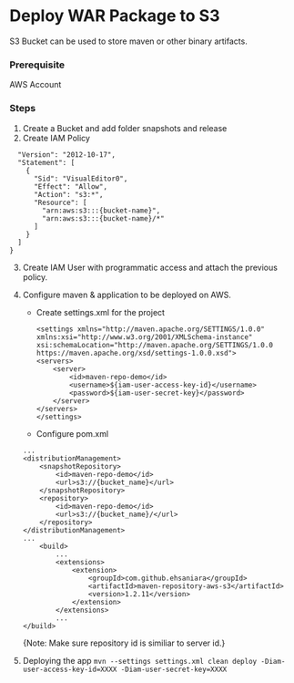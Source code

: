 # Deploy WAR Package to S3 
S3 Bucket can be used to store maven or other binary artifacts.

### Prerequisite
AWS Account

### Steps
1. Create a Bucket and add folder snapshots and release
2. Create IAM Policy
```{
  "Version": "2012-10-17",
  "Statement": [
    {
      "Sid": "VisualEditor0",
      "Effect": "Allow",
      "Action": "s3:*",
      "Resource": [
        "arn:aws:s3:::{bucket-name}",
        "arn:aws:s3:::{bucket-name}/*"
      ]
    }
  ]
}
```
3. Create IAM User with programmatic access and attach the previous policy.
4. Configure maven & application to be deployed on AWS.
    
    - Create settings.xml for the project
        ```
        <settings xmlns="http://maven.apache.org/SETTINGS/1.0.0" xmlns:xsi="http://www.w3.org/2001/XMLSchema-instance"
        xsi:schemaLocation="http://maven.apache.org/SETTINGS/1.0.0 https://maven.apache.org/xsd/settings-1.0.0.xsd">
        <servers>
            <server>
                <id>maven-repo-demo</id>
                <username>${iam-user-access-key-id}</username>
                <password>${iam-user-secret-key}</password>
            </server>
        </servers>
        </settings>
        ```

    - Configure pom.xml 
    ```
    ...
    <distributionManagement>
		<snapshotRepository>
			<id>maven-repo-demo</id>
			<url>s3://{bucket_name}</url>
		</snapshotRepository>
		<repository>
			<id>maven-repo-demo</id>
			<url>s3://{bucket_name}/</url>
		</repository>
	</distributionManagement>
    ...
    	<build>
            ...
		    <extensions>
                <extension>
                    <groupId>com.github.ehsaniara</groupId>
                    <artifactId>maven-repository-aws-s3</artifactId>
                    <version>1.2.11</version>
                </extension>
	        </extensions>
            ...
	</build>

	```
    {Note: Make sure repository id is similiar to server id.}
5. Deploying the app
```mvn --settings settings.xml clean deploy -Diam-user-access-key-id=XXXX -Diam-user-secret-key=XXXX```